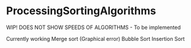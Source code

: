# ProcessingSortingAlgorithms
WIP!
DOES NOT SHOW SPEEDS OF ALGORITHMS - To be implemented

Currently working
Merge sort  (Graphical error)
Bubble Sort
Insertion Sort
